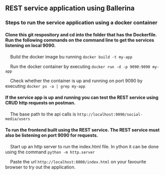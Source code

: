 ## REST service application using Ballerina

### Steps to run the service application using a docker container

#### Clone this git respository and cd into the folder that has the Dockerfile. Run the following commands on the command line to get the services listening on local 9090.

&nbsp;&nbsp;&nbsp;&nbsp;Build the docker image bu running `docker build -t my-app`

&nbsp;&nbsp;&nbsp;&nbsp;Run the docker container by executing `docker run -d -p 9090:9090 my-app`

&nbsp;&nbsp;&nbsp;&nbsp;Check whether the container is up and running on port 9090 by executing `docker ps -a | grep my-app` 

#### If the service app is up and running you can test the REST service using CRUD http requests on postman.

&nbsp;&nbsp;&nbsp;&nbsp;The base path to the api calls is `http://localhost:9090/social-media/users`

#### To run the frontend built using the REST service. The REST service must also be listening on port 9090 for requests. 

&nbsp;&nbsp;&nbsp;&nbsp;Start up an http server to run the index.html file. In ython it can be done using the command `python -m http.server`

&nbsp;&nbsp;&nbsp;&nbsp;Paste the url `http://localhost:8000/index.html` on your favourite browser to try out the application. 
   



